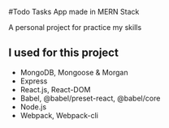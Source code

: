 #Todo Tasks App made in MERN Stack

A personal project for practice my skills

## I used for this project 

* MongoDB, Mongoose & Morgan
* Express
* React.js, React-DOM
* Babel, @babel/preset-react, @babel/core
* Node.js
* Webpack, Webpack-cli
